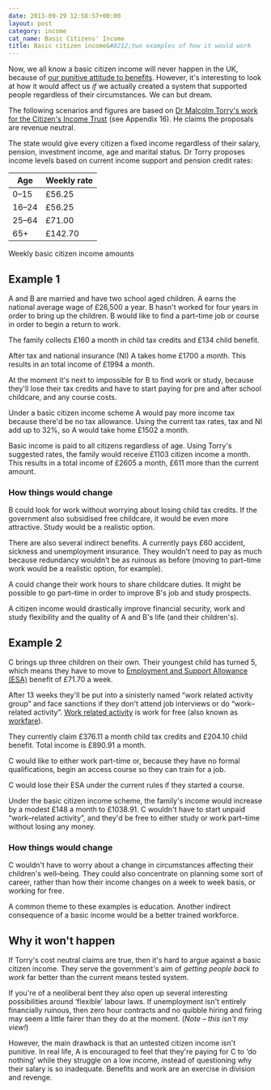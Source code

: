```yaml
---
date: 2013-09-29 12:58:57+00:00
layout: post
category: income
cat_name: Basic Citizens' Income
title: Basic citizen income&#8212;two examples of how it would work
---
```


Now, we all know a basic citizen income will never happen in the UK, because of <a href="/2013/09/basic-income/">our punitive attitude to benefits</a>. However, it's interesting to look at how it would affect us *if* we actually created a system that supported people regardless of their circumstances. We can but dream.

The following scenarios and figures are based on <a href="http://www.citizensincome.org/MoneyforEveryone.htm">Dr Malcolm Torry's work for the Citizen's Income Trust</a> (see Appendix 16). He claims the proposals are revenue neutral.

The state would give every citizen a fixed income regardless of their salary, pension, investment income, age and marital status. Dr Torry proposes income levels based on current income support and pension credit rates:

<table class="pure-table">
<thead>
<tr>
<th>Age</th>
<th>Weekly rate</th>
</tr>
</thead>
<tbody>
<tr>
<td>0&#8211;15</td>
<td>&pound;56.25</td>
</tr>
<tr>
<td>16&#8211;24</td>
<td>&pound;56.25</td>
</tr>
<tr>
<td>25&#8211;64</td>
<td>&pound;71.00</td>
</tr>
<tr>
<td>65+</td>
<td>&pound;142.70</td>
</tr>
</tbody>
</table>
<p class="figcaption">Weekly basic citizen income amounts</p>

## Example 1

A and B are married and have two school aged children. A earns the national average wage of &pound;26,500 a year. B hasn't worked for four years in order to bring up the children. B would like to find a part&#8211;time job or course in order to begin a return to work.

The family collects &pound;160 a month in child tax credits and &pound;134 child benefit.

After tax and national insurance (NI) A takes home &pound;1700 a month. This results in an total income of &pound;1994 a month.

At the moment it's next to impossible for B to find work or study, because they'll lose their tax credits and have to start paying for pre and after school childcare, and any course costs.

Under a basic citizen income scheme A would pay more income tax because there'd be no tax allowance. Using the current tax rates, tax and NI add up to 32%, so A would take home &pound;1502 a month.

Basic income is paid to all citizens regardless of age. Using Torry's suggested rates, the family would receive &pound;1103 citizen income a month. This results in a total income of &pound;2605 a month, &pound;611 more than the current amount.

### How things would change

B could look for work without worrying about losing child tax credits. If the government also subsidised free childcare, it would be even more attractive. Study would be a realistic option.

There are also several indirect benefits. A currently pays &pound;60 accident, sickness and unemployment insurance. They wouldn't need to pay as much because redundancy wouldn't be as ruinous as before (moving to part&#8211;time work would be a realistic option, for example).

A could change their work hours to share childcare duties. It might be possible to go part&#8211;time in order to improve B's job and study prospects. 

A citizen income would drastically improve financial security, work and study flexibility and the quality of A and B's life (and their children's).

## Example 2

C brings up three children on their own. Their youngest child has turned 5, which means they have to move to <a href="https://www.gov.uk/employment-support-allowance/what-youll-get">Employment and Support Allowance (ESA)</a> benefit of &pound;71.70 a week.

After 13 weeks they'll be put into a sinisterly named &#8220;work related activity group&#8221; and face sanctions if they don't attend job interviews or do &#8220;work&#8211;related activity&#8221;. <a href="http://www.adviceguide.org.uk/wales/benefits_w/benefits_sick_or_disabled_people_and_carers_ew/employment_and_support_allowance.htm#work-related_activity">Work related activity</a> is work for free (also known as <a href="http://www.boycottworkfare.org/">workfare</a>).

They currently claim &pound;376.11 a month child tax credits and &pound;204.10 child benefit. Total income is &pound;890.91 a month.

C would like to either work part&#8211;time or, because they have no formal qualifications, begin an access course so they can train for a job.

C would lose their ESA under the current rules if they started a course.

Under the basic citizen income scheme, the family's income would increase by a modest &pound;148 a month to &pound;1038.91. C wouldn't have to start unpaid &#8220;work&#8211;related activity&#8221;, and they'd be free to either study or work part&#8211;time without losing any money.

### How things would change

C wouldn't have to worry about a change in circumstances affecting their children's well&#8211;being. They could also concentrate on planning some sort of career, rather than how their income changes on a week to week basis, or working for free.

A common theme to these examples is education. Another indirect consequence of a basic income would be a better trained workforce.

## Why it won't happen

If Torry's cost neutral claims are true, then it's hard to argue against a basic citizen income. They serve the government's aim of *getting people back to work* far better than the current means tested system.

If you're of a neoliberal bent they also open up several interesting possibilities around &#8216;flexible&#8217; labour laws. If unemployment isn't entirely financially ruinous, then zero hour contracts and no quibble hiring and firing may seem a little fairer than they do at the moment. (*Note &#8211; this isn't my view!*)

However, the main drawback is that an untested citizen income isn't punitive. In real life, A is encouraged to feel that they're paying for C to &#8216;do nothing&#8217; while they struggle on a low income, instead of questioning why their salary is so inadequate. Benefits and work are an exercise in division and revenge.
